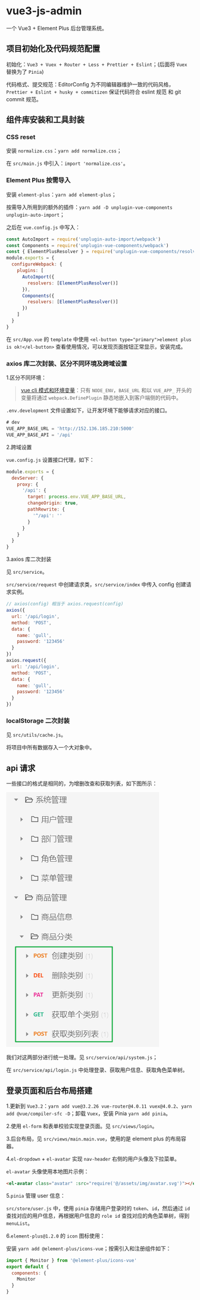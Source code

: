 # vue3-js-admin

一个 Vue3 + Element Plus 后台管理系统。

## 项目初始化及代码规范配置

初始化：`Vue3 + Vuex + Router + Less + Prettier + Eslint`；(后面将 `Vuex` 替换为了 `Pinia`)

代码格式、提交规范：EditorConfig 为不同编辑器维护一致的代码风格，`Prettier + Eslint + husky + commitizen` 保证代码符合 eslint 规范 和 git commit 规范。

## 组件库安装和工具封装

### CSS reset

安装 `normalize.css`：`yarn add normalize.css`；

在 `src/main.js` 中引入：`import 'normalize.css'`。

### Element Plus 按需导入

安装 `element-plus`：`yarn add element-plus`；

按需导入所用到的额外的插件：`yarn add -D unplugin-vue-components unplugin-auto-import`；

之后在 `vue.config.js` 中写入：

```js
const AutoImport = require('unplugin-auto-import/webpack')
const Components = require('unplugin-vue-components/webpack')
const { ElementPlusResolver } = require('unplugin-vue-components/resolvers')
module.exports = {
  configureWebpack: {
    plugins: [
      AutoImport({
        resolvers: [ElementPlusResolver()]
      }),
      Components({
        resolvers: [ElementPlusResolver()]
      })
    ]
  }
}
```

在 `src/App.vue` 的 `template` 中使用 `<el-button type="primary">element plus is ok!</el-button>` 查看使用情况，可以发现页面按钮正常显示，安装完成。

### axios 库二次封装、区分不同环境及跨域设置

1.区分不同环境：

> [vue cli 模式和环境变量](https://cli.vuejs.org/zh/guide/mode-and-env.html#%E6%A8%A1%E5%BC%8F)：只有 `NODE_ENV`，`BASE_URL` 和以 `VUE_APP_` 开头的变量将通过 `webpack.DefinePlugin` 静态地嵌入到客户端侧的代码中。

`.env.development` 文件设置如下，让开发环境下能够请求对应的接口。

```js
# dev
VUE_APP_BASE_URL = 'http://152.136.185.210:5000'
VUE_APP_BASE_API = '/api'
```

2.跨域设置

`vue.config.js` 设置接口代理，如下：

```js
module.exports = {
  devServer: {
    proxy: {
      '/api': {
        target: process.env.VUE_APP_BASE_URL,
        changeOrigin: true,
        pathRewrite: {
          '^/api': ''
        }
      }
    }
  }
}
```

3.axios 库二次封装

见 `src/service`。

`src/service/request` 中创建请求类，`src/service/index` 中传入 config 创建请求实例。

```js
// axios(config) 相当于 axios.request(config)
axios({
  url: '/api/login',
  method: 'POST',
  data: {
    name: 'gull',
    password: '123456'
  }
})
axios.request({
  url: '/api/login',
  method: 'POST',
  data: {
    name: 'gull',
    password: '123456'
  }
})
```

### localStorage 二次封装

见 `src/utils/cache.js`。

将项目中所有数据存入一个大对象中。

## api 请求

一些接口的格式是相同的，为增删改查和获取列表，如下图所示：

![api](images/2022-01-13-12-32-06.png)

我们对这两部分进行统一处理。见 `src/service/api/system.js`；

在 `src/service/api/login.js` 中处理登录、获取用户信息、获取角色菜单树。

## 登录页面和后台布局搭建

1.更新到 `Vue3.2`：`yarn add vue@3.2.26 vue-router@4.0.11 vuex@4.0.2`、`yarn add @vue/compiler-sfc -D`；卸载 `Vuex`，安装 Pinia `yarn add pinia`。

2.使用 `el-form` 和表单校验实现登录页面。见 `src/views/login`。

3.后台布局，见 `src/views/main.main.vue`，使用的是 element plus 的布局容器。

4.`el-dropdown` + `el-avatar` 实现 `nav-header` 右侧的用户头像及下拉菜单。

`el-avatar` 头像使用本地图片示例：

```html
<el-avatar class="avatar" :src="require('@/assets/img/avatar.svg')"></el-avatar>
```

5.`pinia` 管理 user 信息：

`src/store/user.js` 中，使用 `pinia` 存储用户登录时的 `token`、`id`，然后通过 `id` 查找对应的用户信息，再根据用户信息的 `role id` 查找对应的角色菜单树，得到 `menuList`。

6.`element-plus@1.2.0` 的 `icon` 图标使用：

安装 `yarn add @element-plus/icons-vue`；按需引入和注册组件如下：

```js
import { Monitor } from '@element-plus/icons-vue'
export default {
  components: {
    Monitor
  }
}
```
